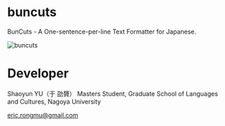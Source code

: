 # buncuts
BunCuts - A One-sentence-per-line Text Formatter for Japanese.

![buncuts](http://i.imgur.com/fDnOEnD.jpg)

# Developer

Shaoyun YU（于 劭贇）
Masters Student, Graduate School of Languages and Cultures, Nagoya University

eric.rongmu@gmail.com

